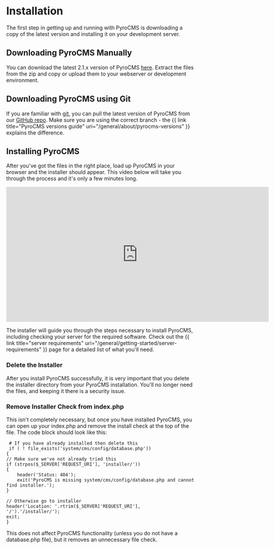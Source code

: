 # Installation

The first step in getting up and running with PyroCMS is downloading a copy of the latest version and installing it on your development server. 

## Downloading PyroCMS Manually

You can download the latest 2.1.x version of PyroCMS <a href="https://github.com/pyrocms/pyrocms/zipball/2.1/master">here</a>. Extract the files from the zip and copy or upload them to your webserver or development environment.
 
## Downloading PyroCMS using Git

If you are familiar with [git](http://git-scm.com/), you can pull the latest version of PyroCMS from our [GitHub repo](https://github.com/pyrocms/pyrocms).  Make sure you 
are using the correct branch - the {{ link title="PyroCMS versions guide" uri="/general/about/pyrocms-versions" }} explains the difference.

## Installing PyroCMS

After you've got the files in the right place, load up PyroCMS in your browser and the installer should appear. This video below will take you through the process and it's only a few minutes long.

<iframe src="http://player.vimeo.com/video/33693492?title=0&amp;byline=0&amp;portrait=0&amp;color=ff9933" width="700" height="360" frameborder="0" webkitAllowFullScreen mozallowfullscreen allowFullScreen></iframe>  
  
The installer will guide you through the steps necessary to install PyroCMS, including checking your server for the required software. Check out the 
{{ link title="server requirements" uri="/general/getting-started/server-requirements" }} page for a detailed list of what you'll need.

### Delete the Installer

After you install PyroCMS successfully, it is very important that you delete the installer directory from your PyroCMS installation. You'll no longer need the files, and keeping it there is a security issue.

### Remove Installer Check from index.php

This isn't completely necessary, but once you have installed PyroCMS, you can open up your index.php and remove the install check at the top of the file. The code block should look like this:

     # If you have already installed then delete this
     if ( ! file_exists('system/cms/config/database.php'))
    {
	// Make sure we've not already tried this
	if (strpos($_SERVER['REQUEST_URI'], 'installer/'))
	{
		header('Status: 404');
		exit('PyroCMS is missing system/cms/config/database.php and cannot find installer.');
	}
	
	// Otherwise go to installer
	header('Location: '.rtrim($_SERVER['REQUEST_URI'], '/').'/installer/');
	exit;
    }

This does not affect PyroCMS functionality (unless you do not have a database.php file), but it removes an unnecessary file check.
